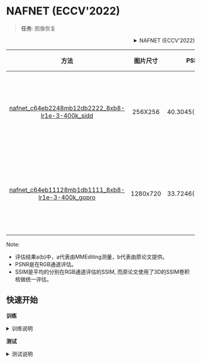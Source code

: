 # NAFNET (ECCV'2022)

> **任务**: 图像恢复

<!-- [ALGORITHM] -->

<details>
<summary align="right">NAFNET (ECCV'2022)</summary>

```bibtex
@article{chen2022simple,
  title={Simple Baselines for Image Restoration},
  author={Chen, Liangyu and Chu, Xiaojie and Zhang, Xiangyu and Sun, Jian},
  journal={arXiv preprint arXiv:2204.04676},
  year={2022}
}
```

</details>

|                                     方法                                      | 图片尺寸 |       PSNR       |      SSIM      | GPU信息  |                                     下载                                      |
| :---------------------------------------------------------------------------: | :------: | :--------------: | :------------: | :------: | :---------------------------------------------------------------------------: |
| [nafnet_c64eb2248mb12db2222_8xb8-lr1e-3-400k_sidd](./nafnet_c64eb2248mb12db2222_8xb8-lr1e-3-400k_sidd.py) | 256X256  | 40.3045(40.3045) | 0.9253(0.9614) | 1 (A100) | [模型](https://download.openmmlab.com/mmediting/nafnet/NAFNet-SIDD-midc64.pth) \| 日志(即将到来) |
| [nafnet_c64eb11128mb1db1111_8xb8-lr1e-3-400k_gopro](./nafnet_c64eb11128mb1db1111_8xb8-lr1e-3-400k_gopro.py) | 1280x720 | 33.7246(33.7103) | 0.9479(0.9668) | 1 (A100) | [模型](https://download.openmmlab.com/mmediting/nafnet/NAFNet-GoPro-midc64.pth) \| 日志(即将到来) |

Note:

- 评估结果a(b)中，a代表由MMEditing测量，b代表由原论文提供。
- PSNR是在RGB通道评估。
- SSIM是平均的分别在RGB通道评估的SSIM, 而原论文使用了3D的SSIM卷积核做统一评估。

## 快速开始

**训练**

<details>
<summary>训练说明</summary>

您可以使用以下命令来训练模型。

```shell
# CPU上训练
CUDA_VISIBLE_DEVICES=-1 python tools/train.py configs/nafnet/nafnet_c64eb2248mb12db2222_8xb8-lr1e-3-400k_sidd.py

# 单个GPU上训练
python tools/train.py configs/nafnet/nafnet_c64eb2248mb12db2222_8xb8-lr1e-3-400k_sidd.py

# 多个GPU上训练
./tools/dist_train.sh configs/nafnet/nafnet_c64eb2248mb12db2222_8xb8-lr1e-3-400k_sidd.py 8
```

更多细节可以参考 [train_test.md](../../docs/zh_cn/user_guides/train_test.md) 中的 **Train a model** 部分。

</details>

**测试**

<details>
<summary>测试说明</summary>

您可以使用以下命令来测试模型。

```shell
# CPU上测试
CUDA_VISIBLE_DEVICES=-1 python tools/test.py configs/nafnet/nafnet_c64eb2248mb12db2222_8xb8-lr1e-3-400k_sidd.py /path/to/checkpoint

# 单个GPU上测试
python tools/test.py configs/nafnet/nafnet_c64eb2248mb12db2222_8xb8-lr1e-3-400k_sidd.py /path/to/checkpoint

# 多个GPU上测试
./tools/dist_test.sh configs/nafnet/nafnet_c64eb2248mb12db2222_8xb8-lr1e-3-400k_sidd.py /path/to/checkpoint 8
```

预训练模型未来将会上传，敬请等待。
更多细节可以参考 [train_test.md](../../docs/zh_cn/user_guides/train_test.md) 中的 **Test a pre-trained model** 部分。

</details>
